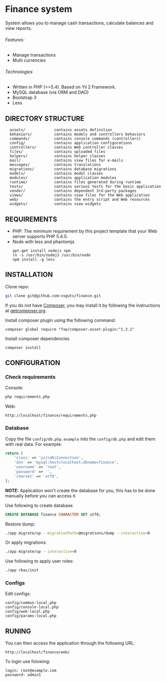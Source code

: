 Finance system
==============

System allows you to manage cash transactions, calculate balances and view reports.

###### Features:
- Manage transactions
- Multi currencies

###### Technologies
- Written in PHP (>=5.4). Based on Yii 2 Framework.
- MySQL database (via ORM and DAO)
- Bootstrap 3
- Less

DIRECTORY STRUCTURE
-------------------

      assets/             contains assets definition
      behaviors/          contains models and controllers behaviors
      commands/           contains console commands (controllers)
      config/             contains application configurations
      controllers/        contains Web controller classes
      files/              contains uploaded files
      helpers/            contains helper classes
      mail/               contains view files for e-mails
      messages/           contains translations
      migrations/         contains database migrations
      models/             contains model classes
      modules/            contains application modules
      runtime/            contains files generated during runtime
      tests/              contains various tests for the basic application
      vendor/             contains dependent 3rd-party packages
      views/              contains view files for the Web application
      web/                contains the entry script and Web resources
      widgets/            contains view widgets



REQUIREMENTS
------------

- PHP: The minimum requirement by this project template that your Web server supports PHP 5.4.0.
- Node with less and phantomjs
  ~~~
  apt-get install nodejs npm
  ln -s /usr/bin/nodejs /usr/bin/node
  npm install -g less
  ~~~


INSTALLATION
------------

Clone repo:

```bash
git clone git@github.com:vsguts/finance.git
```

If you do not have [Composer](http://getcomposer.org/), you may install it by following the instructions
at [getcomposer.org](http://getcomposer.org/doc/00-intro.md#installation-nix).

Install composer plugin using the following command:

~~~
composer global require "fxp/composer-asset-plugin:^1.3.1"
~~~

Install composer dependencies

~~~
composer install
~~~


CONFIGURATION
-------------

### Check requirements

Console:
```bash
php requirements.php
```

Web:
~~~
http://localhost/finance/requirements.php
~~~

### Database

Copy the file `config/db.php.example` into the `config/db.php` and edit them with real data. For example:

```php
return [
    'class' => 'yii\db\Connection',
    'dsn' => 'mysql:host=localhost;dbname=finance',
    'username' => 'root',
    'password' => '',
    'charset' => 'utf8',
];
```

**NOTE:** Application won't create the database for you, this has to be done manually before you can access it.

Use following to create database

```sql
CREATE DATABASE finance CHARACTER SET utf8;
```

Restore dump:

```bash
./app migrate/up --migrationPath=@migrations/dump --interactive=0
```

Or apply migrations:

```bash
./app migrate/up --interactive=0
```

Use following to apply user roles:

```bash
./app rbac/init
```

### Configs

Edit configs:
~~~
config/common-local.php
config/console-local.php
config/web-local.php
config/params-local.php
~~~

RUNING
------

You can then access the application through the following URL:

~~~
http://localhost/finance/web/
~~~

To login use folowing:
~~~
login: root@example.com
password: admin1
~~~
